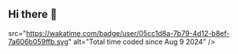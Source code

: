 ## Hi there 👋
src="https://wakatime.com/badge/user/05cc1d8a-7b79-4d12-b8ef-7a606b059ffb.svg" alt="Total time coded since Aug 9 2024" /></a>

<!--
**AKANYIJUKADANSON/AKANYIJUKADANSON** is a ✨ _special_ ✨ repository because its `README.md` (this file) appears on your GitHub profile.

Here are some ideas to get you started:

- 🔭 I’m currently working on ...
- 🌱 I’m currently learning ...
- 👯 I’m looking to collaborate on ...
- 🤔 I’m looking for help with ...
- 💬 Ask me about ...
- 📫 How to reach me: ...
- 😄 Pronouns: ...
- ⚡ Fun fact: ...
-->
